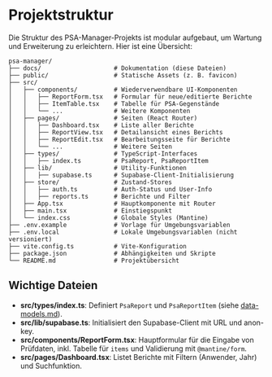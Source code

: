 # Projektstruktur

Die Struktur des PSA-Manager-Projekts ist modular aufgebaut, um Wartung und Erweiterung zu erleichtern. Hier ist eine Übersicht:

```text
psa-manager/
├── docs/                    # Dokumentation (diese Dateien)
├── public/                  # Statische Assets (z. B. favicon)
├── src/
│   ├── components/          # Wiederverwendbare UI-Komponenten
│   │   ├── ReportForm.tsx   # Formular für neue/editierte Berichte
│   │   ├── ItemTable.tsx    # Tabelle für PSA-Gegenstände
│   │   └── ...              # Weitere Komponenten
│   ├── pages/               # Seiten (React Router)
│   │   ├── Dashboard.tsx    # Liste aller Berichte
│   │   ├── ReportView.tsx   # Detailansicht eines Berichts
│   │   ├── ReportEdit.tsx   # Bearbeitungsseite für Berichte
│   │   └── ...              # Weitere Seiten
│   ├── types/               # TypeScript-Interfaces
│   │   ├── index.ts         # PsaReport, PsaReportItem
│   ├── lib/                 # Utility-Funktionen
│   │   ├── supabase.ts      # Supabase-Client-Initialisierung
│   ├── store/               # Zustand-Stores
│   │   ├── auth.ts          # Auth-Status und User-Info
│   │   ├── reports.ts       # Berichte und Filter
│   ├── App.tsx              # Hauptkomponente mit Router
│   ├── main.tsx             # Einstiegspunkt
│   └── index.css            # Globale Styles (Mantine)
├── .env.example             # Vorlage für Umgebungsvariablen
├── .env.local               # Lokale Umgebungsvariablen (nicht versioniert)
├── vite.config.ts           # Vite-Konfiguration
├── package.json             # Abhängigkeiten und Skripte
└── README.md                # Projektübersicht
```

## Wichtige Dateien

- **src/types/index.ts**: Definiert `PsaReport` und `PsaReportItem` (siehe [data-models.md](data-models.md)).
- **src/lib/supabase.ts**: Initialisiert den Supabase-Client mit URL und anon-key.
- **src/components/ReportForm.tsx**: Hauptformular für die Eingabe von Prüfdaten, inkl. Tabelle für `items` und Validierung mit `@mantine/form`.
- **src/pages/Dashboard.tsx**: Listet Berichte mit Filtern (Anwender, Jahr) und Suchfunktion.
